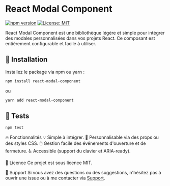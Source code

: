 # React Modal Component

[![npm version](https://badge.fury.io/js/react-modal-component.svg)](https://www.npmjs.com/package/react-modal-component)
[![License: MIT](https://img.shields.io/badge/License-MIT-yellow.svg)](https://opensource.org/licenses/MIT)

React Modal Component est une bibliothèque légère et simple pour intégrer des modales personnalisées dans vos projets React. Ce composant est entièrement configurable et facile à utiliser.

## 🚀 Installation

Installez le package via npm ou yarn :

```bash
npm install react-modal-component
```

ou

```bash
yarn add react-modal-component
```

## 🧪 Tests

```bash
npm test
```

🔥 Fonctionnalités
💡 Simple à intégrer.
🎨 Personnalisable via des props ou des styles CSS.
🖱️ Gestion facile des événements d'ouverture et de fermeture.
♿ Accessible (support du clavier et ARIA-ready).

📄 Licence
Ce projet est sous licence MIT.

📧 Support
Si vous avez des questions ou des suggestions, n'hésitez pas à ouvrir une issue ou à me contacter via [Support](#GitHub).
